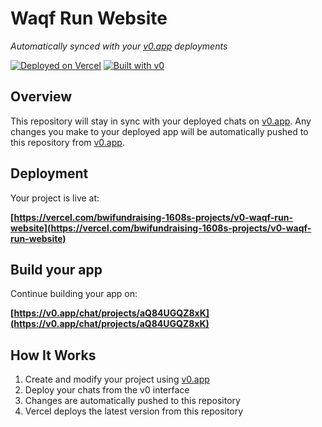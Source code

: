 # Waqf Run Website

*Automatically synced with your [v0.app](https://v0.app) deployments*

[![Deployed on Vercel](https://img.shields.io/badge/Deployed%20on-Vercel-black?style=for-the-badge&logo=vercel)](https://vercel.com/bwifundraising-1608s-projects/v0-waqf-run-website)
[![Built with v0](https://img.shields.io/badge/Built%20with-v0.app-black?style=for-the-badge)](https://v0.app/chat/projects/aQ84UGQZ8xK)

## Overview

This repository will stay in sync with your deployed chats on [v0.app](https://v0.app).
Any changes you make to your deployed app will be automatically pushed to this repository from [v0.app](https://v0.app).

## Deployment

Your project is live at:

**[https://vercel.com/bwifundraising-1608s-projects/v0-waqf-run-website](https://vercel.com/bwifundraising-1608s-projects/v0-waqf-run-website)**

## Build your app

Continue building your app on:

**[https://v0.app/chat/projects/aQ84UGQZ8xK](https://v0.app/chat/projects/aQ84UGQZ8xK)**

## How It Works

1. Create and modify your project using [v0.app](https://v0.app)
2. Deploy your chats from the v0 interface
3. Changes are automatically pushed to this repository
4. Vercel deploys the latest version from this repository